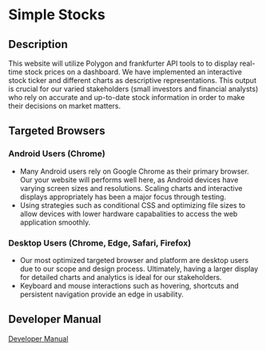 # Simple Stocks



## Description
This website will utilize Polygon and frankfurter API tools to to display real-time stock prices on a dashboard. We have implemented an interactive stock ticker and different charts as descriptive representations. This output is crucial for our varied stakeholders (small investors and financial analysts) who rely on accurate and
up-to-date stock information in order to make their decisions on market matters.
## Targeted Browsers 

### Android Users (Chrome)

* Many Android users rely on Google Chrome as their primary browser. Our your website will performs well here, as Android devices have varying screen sizes and resolutions. Scaling charts and interactive displays appropriately has been a major focus through testing. 
* Using strategies such as conditional CSS and optimizing file sizes to allow devices with lower hardware capabalities to access the web application smoothly. 

### Desktop Users (Chrome, Edge, Safari, Firefox)

* Our most optimized targeted browser and platform are desktop users due to our scope and design process. Ultimately, having a larger display for detailed charts and analytics is ideal for our stakeholders. 
* Keyboard and mouse interactions such as hovering, shortcuts and persistent navigation provide an edge in usability. 


## Developer Manual

[Developer Manual](https://github.com/sidney-HC/INST377---Final-Project/blob/main/docs/developer_manual.md)

